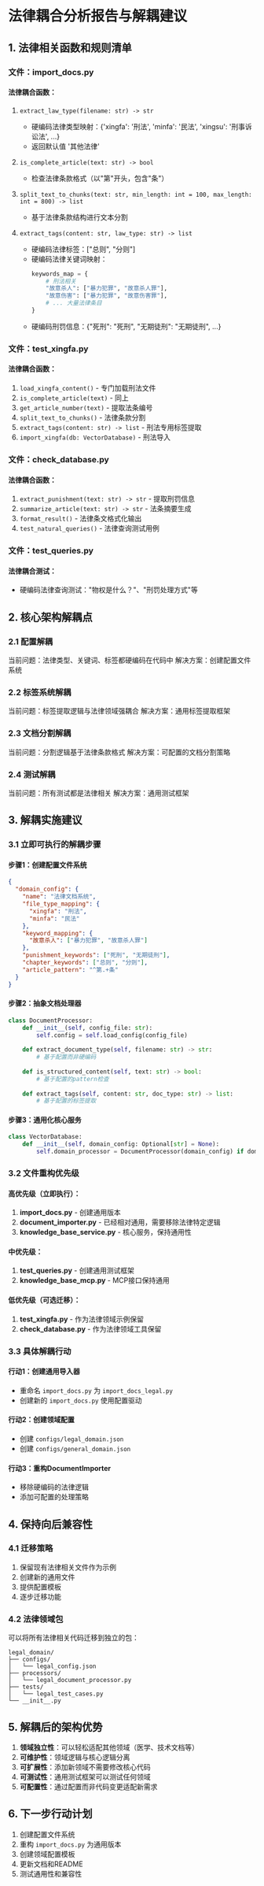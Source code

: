 # 法律耦合分析报告与解耦建议

## 1. 法律相关函数和规则清单

### 文件：import_docs.py
#### 法律耦合函数：
1. `extract_law_type(filename: str) -> str`
   - 硬编码法律类型映射：{'xingfa': '刑法', 'minfa': '民法', 'xingsu': '刑事诉讼法', ...}
   - 返回默认值 '其他法律'

2. `is_complete_article(text: str) -> bool`
   - 检查法律条款格式（以"第"开头，包含"条"）

3. `split_text_to_chunks(text: str, min_length: int = 100, max_length: int = 800) -> list`
   - 基于法律条款结构进行文本分割

4. `extract_tags(content: str, law_type: str) -> list`
   - 硬编码法律标签：["总则", "分则"]
   - 硬编码法律关键词映射：
     ```python
     keywords_map = {
         # 刑法相关
         "故意杀人": ["暴力犯罪", "故意杀人罪"],
         "故意伤害": ["暴力犯罪", "故意伤害罪"],
         # ... 大量法律条目
     }
     ```
   - 硬编码刑罚信息：{"死刑": "死刑", "无期徒刑": "无期徒刑", ...}

### 文件：test_xingfa.py
#### 法律耦合函数：
1. `load_xingfa_content()` - 专门加载刑法文件
2. `is_complete_article(text)` - 同上
3. `get_article_number(text)` - 提取法条编号
4. `split_text_to_chunks()` - 法律条款分割
5. `extract_tags(content: str) -> list` - 刑法专用标签提取
6. `import_xingfa(db: VectorDatabase)` - 刑法导入

### 文件：check_database.py
#### 法律耦合函数：
1. `extract_punishment(text: str) -> str` - 提取刑罚信息
2. `summarize_article(text: str) -> str` - 法条摘要生成
3. `format_result()` - 法律条文格式化输出
4. `test_natural_queries()` - 法律查询测试用例

### 文件：test_queries.py
#### 法律耦合测试：
- 硬编码法律查询测试："物权是什么？"、"刑罚处理方式"等

## 2. 核心架构解耦点

### 2.1 配置解耦
当前问题：法律类型、关键词、标签都硬编码在代码中
解决方案：创建配置文件系统

### 2.2 标签系统解耦
当前问题：标签提取逻辑与法律领域强耦合
解决方案：通用标签提取框架

### 2.3 文档分割解耦
当前问题：分割逻辑基于法律条款格式
解决方案：可配置的文档分割策略

### 2.4 测试解耦
当前问题：所有测试都是法律相关
解决方案：通用测试框架

## 3. 解耦实施建议

### 3.1 立即可执行的解耦步骤

#### 步骤1：创建配置文件系统
```json
{
  "domain_config": {
    "name": "法律文档系统",
    "file_type_mapping": {
      "xingfa": "刑法",
      "minfa": "民法"
    },
    "keyword_mapping": {
      "故意杀人": ["暴力犯罪", "故意杀人罪"]
    },
    "punishment_keywords": ["死刑", "无期徒刑"],
    "chapter_keywords": ["总则", "分则"],
    "article_pattern": "^第.+条"
  }
}
```

#### 步骤2：抽象文档处理器
```python
class DocumentProcessor:
    def __init__(self, config_file: str):
        self.config = self.load_config(config_file)
    
    def extract_document_type(self, filename: str) -> str:
        # 基于配置而非硬编码
    
    def is_structured_content(self, text: str) -> bool:
        # 基于配置的pattern检查
    
    def extract_tags(self, content: str, doc_type: str) -> list:
        # 基于配置的标签提取
```

#### 步骤3：通用化核心服务
```python
class VectorDatabase:
    def __init__(self, domain_config: Optional[str] = None):
        self.domain_processor = DocumentProcessor(domain_config) if domain_config else None
```

### 3.2 文件重构优先级

#### 高优先级（立即执行）：
1. **import_docs.py** - 创建通用版本
2. **document_importer.py** - 已经相对通用，需要移除法律特定逻辑
3. **knowledge_base_service.py** - 核心服务，保持通用性

#### 中优先级：
1. **test_queries.py** - 创建通用测试框架
2. **knowledge_base_mcp.py** - MCP接口保持通用

#### 低优先级（可选迁移）：
1. **test_xingfa.py** - 作为法律领域示例保留
2. **check_database.py** - 作为法律领域工具保留

### 3.3 具体解耦行动

#### 行动1：创建通用导入器
- 重命名 `import_docs.py` 为 `import_docs_legal.py`
- 创建新的 `import_docs.py` 使用配置驱动

#### 行动2：创建领域配置
- 创建 `configs/legal_domain.json`
- 创建 `configs/general_domain.json`

#### 行动3：重构DocumentImporter
- 移除硬编码的法律逻辑
- 添加可配置的处理策略

## 4. 保持向后兼容性

### 4.1 迁移策略
1. 保留现有法律相关文件作为示例
2. 创建新的通用文件
3. 提供配置模板
4. 逐步迁移功能

### 4.2 法律领域包
可以将所有法律相关代码迁移到独立的包：
```
legal_domain/
├── configs/
│   └── legal_config.json
├── processors/
│   └── legal_document_processor.py
├── tests/
│   └── legal_test_cases.py
└── __init__.py
```

## 5. 解耦后的架构优势

1. **领域独立性**：可以轻松适配其他领域（医学、技术文档等）
2. **可维护性**：领域逻辑与核心逻辑分离
3. **可扩展性**：添加新领域不需要修改核心代码
4. **可测试性**：通用测试框架可以测试任何领域
5. **可配置性**：通过配置而非代码变更适配新需求

## 6. 下一步行动计划

1. 创建配置文件系统
2. 重构 `import_docs.py` 为通用版本
3. 创建领域配置模板
4. 更新文档和README
5. 测试通用性和兼容性
